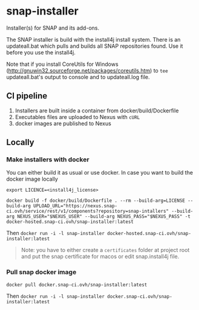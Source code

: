 # snap-installer

Installer(s) for SNAP and its add-ons.

The SNAP installer is build with the install4j install system.
There is an updateall.bat which pulls and builds all SNAP repositories found.
Use it before you use the install4j.

Note that if you install CoreUtils for Windows (http://gnuwin32.sourceforge.net/packages/coreutils.htm)
to ``tee`` updateall.bat's output to console and to updateall.log file.

## CI pipeline

1. Installers are built inside a container from docker/build/Dockerfile 
2. Executables files are uploaded to Nexus with `cURL`
3. docker images are published to Nexus

## Locally

### Make installers with docker

You can either build it as usual or use docker.
In case you want to build the docker image locally

`export LICENCE=<install4j_license>`

`docker build -f docker/build/Dockerfile . --rm --build-arg=LICENSE --build-arg UPLOAD_URL="https://nexus.snap-ci.ovh/service/rest/v1/components?repository=snap-intallers" --build-arg NEXUS_USER="$NEXUS_USER" --build-arg NEXUS_PASS="$NEXUS_PASS" -t docker-hosted.snap-ci.ovh/snap-installer:latest`

Then `docker run -i -l snap-installer docker-hosted.snap-ci.ovh/snap-installer:latest`

> Note: you have to either create a `certificates` folder at project root and put the snap certificate for macos or edit snap.install4j file.

### Pull snap docker image

`docker pull docker.snap-ci.ovh/snap-installer:latest`

Then `docker run -i -l snap-installer docker.snap-ci.ovh/snap-installer:latest`